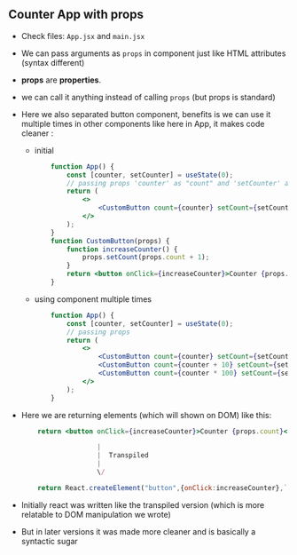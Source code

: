 ## Counter App with props

- Check files: `App.jsx` and `main.jsx`
- We can pass arguments as `props` in component just like HTML attributes (syntax different)
- **props** are **properties**.
- we can call it anything instead of calling `props` (but props is standard)
- Here we also separated button component, benefits is we can use it multiple times in other components like here in App, it makes code cleaner :
  - initial
    ```jsx
        function App() {
            const [counter, setCounter] = useState(0);
            // passing props 'counter' as "count" and 'setCounter' as "setCount"
            return (
                <>
                    <CustomButton count={counter} setCount={setCounter} />
                </>
            );
        }
        function CustomButton(props) {
            function increaseCounter() {
                props.setCount(props.count + 1);
            }
            return <button onClick={increaseCounter}>Counter {props.count}</button>;
        }
    ```
  - using component multiple times
    ```jsx
        function App() {
            const [counter, setCounter] = useState(0);
            // passing props
            return (
                <>
                    <CustomButton count={counter} setCount={setCounter} />
                    <CustomButton count={counter + 10} setCount={setCounter} />
                    <CustomButton count={counter * 100} setCount={setCounter} />
                </>
            );
        }
    ```

- Here we are returning elements (which will shown on DOM) like this:
    ```jsx
        return <button onClick={increaseCounter}>Counter {props.count}</button>; // Modern way

                       |
                       |  Transpiled
                       |
                       \/

        return React.createElement("button",{onClick:increaseCounter},`Counter ${props.count}`) // Old way
    ``` 
- Initially react was written like the transpiled version (which is more relatable to DOM manipulation we wrote)
- But in later versions it was made more cleaner and is basically a syntactic sugar